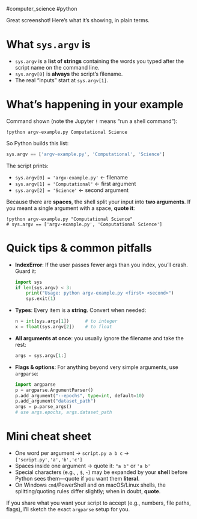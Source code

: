 #computer_science #python 

Great screenshot! Here’s what it’s showing, in plain terms.

# What `sys.argv` is

- `sys.argv` is a **list of strings** containing the words you typed after the script name on the command line.
- `sys.argv[0]` is **always** the script’s filename.
- The real “inputs” start at `sys.argv[1]`.

# What’s happening in your example

Command shown (note the Jupyter `!` means “run a shell command”):

```
!python argv-example.py Computational Science

```

So Python builds this list:

```python
sys.argv == ['argv-example.py', 'Computational', 'Science']

```

The script prints:

- `sys.argv[0] = 'argv-example.py'` ← filename
- `sys.argv[1] = 'Computational'` ← first argument
- `sys.argv[2] = 'Science'` ← second argument

Because there are **spaces**, the shell split your input into **two arguments**. If you meant a single argument with a space, **quote it**:

```
!python argv-example.py "Computational Science"
# sys.argv == ['argv-example.py', 'Computational Science']

```

# Quick tips & common pitfalls

- **IndexError**: If the user passes fewer args than you index, you’ll crash. Guard it:
    
    ```python
    import sys
    if len(sys.argv) < 3:
        print("Usage: python argv-example.py <first> <second>")
        sys.exit(1)
    
    ```
    
- **Types**: Every item is a **string**. Convert when needed:
    
    ```python
    n = int(sys.argv[1])      # to integer
    x = float(sys.argv[2])    # to float
    
    ```
    
- **All arguments at once**: you usually ignore the filename and take the rest:
    
    ```python
    args = sys.argv[1:]
    
    ```
    
- **Flags & options**: For anything beyond very simple arguments, use `argparse`:
    
    ```python
    import argparse
    p = argparse.ArgumentParser()
    p.add_argument("--epochs", type=int, default=10)
    p.add_argument("dataset_path")
    args = p.parse_args()
    # use args.epochs, args.dataset_path
    
    ```
    

# Mini cheat sheet

- One word per argument → `script.py a b c` → `['script.py','a','b','c']`
- Spaces inside one argument → quote it: `"a b"` or `'a b'`
- Special characters (e.g., , `$`, `~`) may be expanded by your **shell** before Python sees them—quote if you want them **literal**.
- On Windows `cmd`/PowerShell and on macOS/Linux shells, the splitting/quoting rules differ slightly; when in doubt, **quote**.

If you share what you want your script to accept (e.g., numbers, file paths, flags), I’ll sketch the exact `argparse` setup for you.